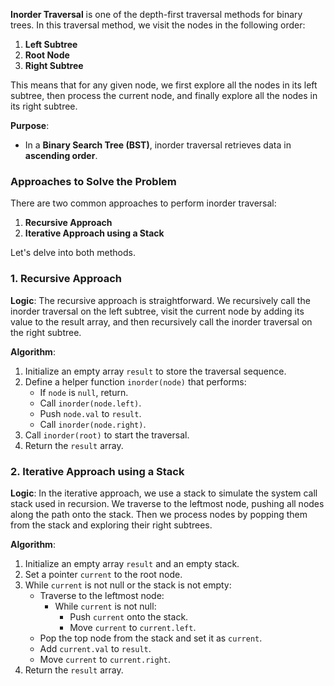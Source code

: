 **Inorder Traversal** is one of the depth-first traversal methods for binary trees. In this traversal method, we visit the nodes in the following order:

1.  **Left Subtree**
2.  **Root Node**
3.  **Right Subtree**

This means that for any given node, we first explore all the nodes in its left subtree, then process the current node, and finally explore all the nodes in its right subtree.

**Purpose**:

-   In a **Binary Search Tree (BST)**, inorder traversal retrieves data in **ascending order**.

### Approaches to Solve the Problem

There are two common approaches to perform inorder traversal:

1.  **Recursive Approach**
2.  **Iterative Approach using a Stack**

Let's delve into both methods.

### 1. Recursive Approach

**Logic**: The recursive approach is straightforward. We recursively call the inorder traversal on the left subtree, visit the current node by adding its value to the result array, and then recursively call the inorder traversal on the right subtree.

**Algorithm**:

1.  Initialize an empty array `result` to store the traversal sequence.
2.  Define a helper function `inorder(node)` that performs:
    -   If `node` is `null`, return.
    -   Call `inorder(node.left)`.
    -   Push `node.val` to `result`.
    -   Call `inorder(node.right)`.
3.  Call `inorder(root)` to start the traversal.
4.  Return the `result` array.

### 2. Iterative Approach using a Stack

**Logic**: In the iterative approach, we use a stack to simulate the system call stack used in recursion. We traverse to the leftmost node, pushing all nodes along the path onto the stack. Then we process nodes by popping them from the stack and exploring their right subtrees.

**Algorithm**:

1.  Initialize an empty array `result` and an empty stack.
2.  Set a pointer `current` to the root node.
3.  While `current` is not null or the stack is not empty:
    -   Traverse to the leftmost node:
        -   While `current` is not null:
            -   Push `current` onto the stack.
            -   Move `current` to `current.left`.
    -   Pop the top node from the stack and set it as `current`.
    -   Add `current.val` to `result`.
    -   Move `current` to `current.right`.
4.  Return the `result` array.
